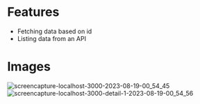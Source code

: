# Features
* Fetching data based on id
* Listing data from an API

# Images
![screencapture-localhost-3000-2023-08-19-00_54_45](https://github.com/girayselcuk/react-blog-app/assets/80980937/53048cb0-a3ec-4667-b691-add284e85009)
<br>
![screencapture-localhost-3000-detail-1-2023-08-19-00_54_56](https://github.com/girayselcuk/react-blog-app/assets/80980937/fda096cc-1568-4032-b25a-3a407c86da4c)



